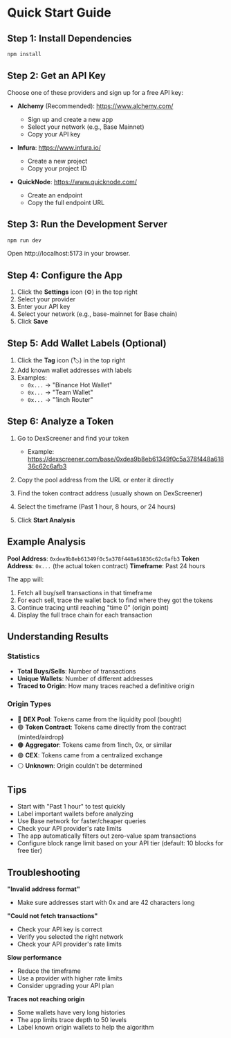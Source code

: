 # Quick Start Guide

## Step 1: Install Dependencies

```bash
npm install
```

## Step 2: Get an API Key

Choose one of these providers and sign up for a free API key:

- **Alchemy** (Recommended): https://www.alchemy.com/
  - Sign up and create a new app
  - Select your network (e.g., Base Mainnet)
  - Copy your API key

- **Infura**: https://www.infura.io/
  - Create a new project
  - Copy your project ID

- **QuickNode**: https://www.quicknode.com/
  - Create an endpoint
  - Copy the full endpoint URL

## Step 3: Run the Development Server

```bash
npm run dev
```

Open http://localhost:5173 in your browser.

## Step 4: Configure the App

1. Click the **Settings** icon (⚙️) in the top right
2. Select your provider
3. Enter your API key
4. Select your network (e.g., base-mainnet for Base chain)
5. Click **Save**

## Step 5: Add Wallet Labels (Optional)

1. Click the **Tag** icon (🏷️) in the top right
2. Add known wallet addresses with labels
3. Examples:
   - `0x...` → "Binance Hot Wallet"
   - `0x...` → "Team Wallet"
   - `0x...` → "1inch Router"

## Step 6: Analyze a Token

1. Go to DexScreener and find your token
   - Example: https://dexscreener.com/base/0xdea9b8eb61349f0c5a378f448a61836c62c6afb3

2. Copy the pool address from the URL or enter it directly

3. Find the token contract address (usually shown on DexScreener)

4. Select the timeframe (Past 1 hour, 8 hours, or 24 hours)

5. Click **Start Analysis**

## Example Analysis

**Pool Address**: `0xdea9b8eb61349f0c5a378f448a61836c62c6afb3`
**Token Address**: `0x...` (the actual token contract)
**Timeframe**: Past 24 hours

The app will:
1. Fetch all buy/sell transactions in that timeframe
2. For each sell, trace the wallet back to find where they got the tokens
3. Continue tracing until reaching "time 0" (origin point)
4. Display the full trace chain for each transaction

## Understanding Results

### Statistics
- **Total Buys/Sells**: Number of transactions
- **Unique Wallets**: Number of different addresses
- **Traced to Origin**: How many traces reached a definitive origin

### Origin Types
- 🔵 **DEX Pool**: Tokens came from the liquidity pool (bought)
- 🟣 **Token Contract**: Tokens came directly from the contract (minted/airdrop)
- 🟠 **Aggregator**: Tokens came from 1inch, 0x, or similar
- 🟢 **CEX**: Tokens came from a centralized exchange
- ⚪ **Unknown**: Origin couldn't be determined

## Tips

- Start with "Past 1 hour" to test quickly
- Label important wallets before analyzing
- Use Base network for faster/cheaper queries
- Check your API provider's rate limits
- The app automatically filters out zero-value spam transactions
- Configure block range limit based on your API tier (default: 10 blocks for free tier)

## Troubleshooting

**"Invalid address format"**
- Make sure addresses start with 0x and are 42 characters long

**"Could not fetch transactions"**
- Check your API key is correct
- Verify you selected the right network
- Check your API provider's rate limits

**Slow performance**
- Reduce the timeframe
- Use a provider with higher rate limits
- Consider upgrading your API plan

**Traces not reaching origin**
- Some wallets have very long histories
- The app limits trace depth to 50 levels
- Label known origin wallets to help the algorithm
